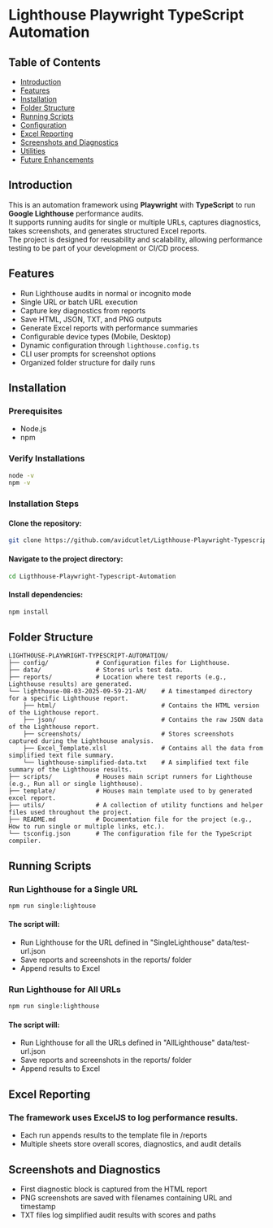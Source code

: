 # Lighthouse Playwright TypeScript Automation

## Table of Contents
- [Introduction](#introduction)
- [Features](#features)
- [Installation](#installation)
- [Folder Structure](#folder-structure)
- [Running Scripts](#running-scripts)
- [Configuration](#configuration)
- [Excel Reporting](#excel-reporting)
- [Screenshots and Diagnostics](#screenshots-and-diagnostics)
- [Utilities](#utilities)
- [Future Enhancements](#future-enhancements)

## Introduction
This is an automation framework using **Playwright** with **TypeScript** to run **Google Lighthouse** performance audits.  
It supports running audits for single or multiple URLs, captures diagnostics, takes screenshots, and generates structured Excel reports.  
The project is designed for reusability and scalability, allowing performance testing to be part of your development or CI/CD process.

## Features
- Run Lighthouse audits in normal or incognito mode
- Single URL or batch URL execution
- Capture key diagnostics from reports
- Save HTML, JSON, TXT, and PNG outputs
- Generate Excel reports with performance summaries
- Configurable device types (Mobile, Desktop)
- Dynamic configuration through `lighthouse.config.ts`
- CLI user prompts for screenshot options
- Organized folder structure for daily runs

## Installation

### Prerequisites
- Node.js  
- npm

### Verify Installations
```bash
node -v
npm -v
```

### Installation Steps

#### Clone the repository:
```bash
git clone https://github.com/avidcutlet/Ligthhouse-Playwright-Typescript-Automation.git
```

#### Navigate to the project directory:
```bash
cd Ligthhouse-Playwright-Typescript-Automation
```

#### Install dependencies:
```bash
npm install
```

## Folder Structure
```
LIGHTHOUSE-PLAYWRIGHT-TYPESCRIPT-AUTOMATION/
├── config/             # Configuration files for Lighthouse.
├── data/               # Stores urls test data.
├── reports/            # Location where test reports (e.g., Lighthouse results) are generated.
└── lighthouse-08-03-2025-09-59-21-AM/    # A timestamped directory for a specific Lighthouse report.
    ├── html/                             # Contains the HTML version of the Lighthouse report.
    ├── json/                             # Contains the raw JSON data of the Lighthouse report.
    ├── screenshots/                      # Stores screenshots captured during the Lighthouse analysis.
    ├── Excel_Template.xlsl               # Contains all the data from simplified text file summary.
    └── lighthouse-simplified-data.txt    # A simplified text file summary of the Lighthouse results.
├── scripts/            # Houses main script runners for Lighthouse (e.g., Run all or single lighthouse).
├── template/           # Houses main template used to by generated excel report.
├── utils/              # A collection of utility functions and helper files used throughout the project.
├── README.md           # Documentation file for the project (e.g., How to run single or multiple links, etc.).
└── tsconfig.json       # The configuration file for the TypeScript compiler.
```

## Running Scripts
### Run Lighthouse for a Single URL
```bash
npm run single:lightouse
```
#### The script will:
- Run Lighthouse for the URL defined in "SingleLighthouse" data/test-url.json
- Save reports and screenshots in the reports/ folder
- Append results to Excel

### Run Lighthouse for All URLs
```bash
npm run single:lighthouse
```
#### The script will:
- Run Lighthouse for all the URLs defined in "AllLighthouse" data/test-url.json
- Save reports and screenshots in the reports/ folder
- Append results to Excel

## Excel Reporting
### The framework uses ExcelJS to log performance results.
- Each run appends results to the template file in /reports
- Multiple sheets store overall scores, diagnostics, and audit details

## Screenshots and Diagnostics
- First diagnostic block is captured from the HTML report
- PNG screenshots are saved with filenames containing URL and timestamp
- TXT files log simplified audit results with scores and paths